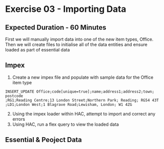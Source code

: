 # Exercise 03 - Importing Data
## Expected Duration - 60 Minutes

First we will manually import data into one of the new item types, Office.
Then we will create files to initialise all of the data entities and ensure loaded as part of essential data

## Impex

1. Create a new impex file and populate with sample data for the Office item type  


```
INSERT_UPDATE Office;code[unique=true];name;address1;address2;town; postcode
;RG1;Reading Centre;13 London Street;Northern Park; Reading; RG54 43T
;LD1;London West;1 Blagrave Road;Lewisham, London; W1 4ZG
```

2. Using the impex loader within HAC, attempt to import and correct any errors
3. Using HAC, run a flex query to view the loaded data

## Essential & Peoject Data


